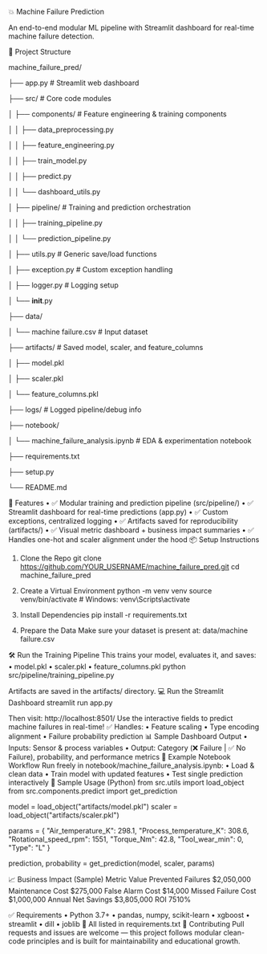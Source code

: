 💥 Machine Failure Prediction

An end-to-end modular ML pipeline with Streamlit dashboard for real-time machine failure detection.

📁 Project Structure

machine_failure_pred/

├── app.py                             # Streamlit web dashboard

├── src/                               # Core code modules

│   ├── components/                    # Feature engineering & training components

│   │   ├── data_preprocessing.py

│   │   ├── feature_engineering.py

│   │   ├── train_model.py

│   │   ├── predict.py

│   │   └── dashboard_utils.py

│   ├── pipeline/                      # Training and prediction orchestration

│   │   ├── training_pipeline.py

│   │   └── prediction_pipeline.py

│   ├── utils.py                       # Generic save/load functions

│   ├── exception.py                   # Custom exception handling

│   ├── logger.py                      # Logging setup

│   └── __init__.py

├── data/

│   └── machine failure.csv            # Input dataset

├── artifacts/                         # Saved model, scaler, and feature_columns

│   ├── model.pkl

│   ├── scaler.pkl

│   └── feature_columns.pkl

├── logs/                              # Logged pipeline/debug info

├── notebook/

│   └── machine_failure_analysis.ipynb # EDA & experimentation notebook

├── requirements.txt

├── setup.py

└── README.md

🚀 Features
•	✅ Modular training and prediction pipeline (src/pipeline/)
•	✅ Streamlit dashboard for real-time predictions (app.py)
•	✅ Custom exceptions, centralized logging
•	✅ Artifacts saved for reproducibility (artifacts/)
•	✅ Visual metric dashboard + business impact summaries
•	✅ Handles one-hot and scaler alignment under the hood
📦 Setup Instructions
1. Clone the Repo
git clone https://github.com/YOUR_USERNAME/machine_failure_pred.git
cd machine_failure_pred

2. Create a Virtual Environment
python -m venv venv
source venv/bin/activate  # Windows: venv\Scripts\activate

3. Install Dependencies
pip install -r requirements.txt

4. Prepare the Data
Make sure your dataset is present at:
data/machine failure.csv

🛠️ Run the Training Pipeline
This trains your model, evaluates it, and saves:
•	model.pkl
•	scaler.pkl
•	feature_columns.pkl
python src/pipeline/training_pipeline.py

Artifacts are saved in the artifacts/ directory.
💻 Run the Streamlit Dashboard
streamlit run app.py

Then visit: http://localhost:8501/
Use the interactive fields to predict machine failures in real-time!
✅ Handles:
•	Feature scaling
•	Type encoding alignment
•	Failure probability prediction
📊 Sample Dashboard Output
•	Inputs: Sensor & process variables
•	Output: Category (❌ Failure | ✅ No Failure), probability, and performance metrics
🧪 Example Notebook Workflow
Run freely in notebook/machine_failure_analysis.ipynb:
•	Load & clean data
•	Train model with updated features
•	Test single prediction interactively
🏁 Sample Usage (Python)
from src.utils import load_object
from src.components.predict import get_prediction

model = load_object("artifacts/model.pkl")
scaler = load_object("artifacts/scaler.pkl")

params = {
    "Air_temperature_K": 298.1,
    "Process_temperature_K": 308.6,
    "Rotational_speed_rpm": 1551,
    "Torque_Nm": 42.8,
    "Tool_wear_min": 0,
    "Type": "L"
}

prediction, probability = get_prediction(model, scaler, params)

📈 Business Impact (Sample)
Metric	Value
Prevented Failures	$2,050,000
Maintenance Cost	$275,000
False Alarm Cost	$14,000
Missed Failure Cost	$1,000,000
Annual Net Savings	$3,805,000
ROI	7510%

✅ Requirements
•	Python 3.7+
•	pandas, numpy, scikit-learn
•	xgboost
•	streamlit
•	dill
•	joblib
📌 All listed in requirements.txt
🤝 Contributing
Pull requests and issues are welcome — this project follows modular clean-code principles and is built for maintainability and educational growth.

